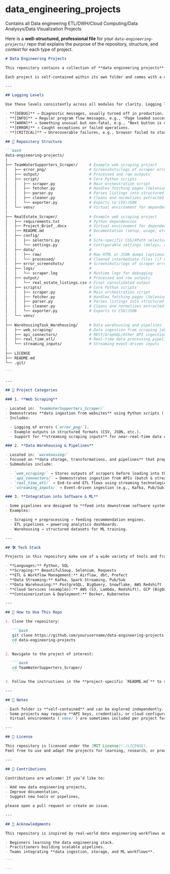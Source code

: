 # data_engineering_projects

Contains all Data engineering ETL/DWH/Cloud Computing/Data Analysys/Data Visualization Projects

Here is a **well-structured, professional file** for your _`data-engineering-projects/`_ repo that explains the purpose of the repository, structure, and context for each type of project.

````markdown
# Data Engineering Projects

This repository contains a collection of **data engineering projects** that span across different areas of the data lifecycle — from **data ingestion and scraping**, to **ETL pipelines**, **data warehousing**, and **cloud-based streaming solutions**.

Each project is self-contained within its own folder and comes with a dedicated `README.md` that explains the specific purpose, tools, and implementation details of that project.

---

## Logging Levels

Use these levels consistently across all modules for clarity. Logging levels indicate the severity of messages:

- **[DEBUG]** → Diagnostic messages, usually turned off in production.
- **[INFO]** → Regular program flow messages, e.g., "Page loaded successfully".
- **[WARN]** → Something unusual but non-fatal, e.g., "Next button is disabled".
- **[ERROR]** → Caught exceptions or failed operations.
- **[CRITICAL]** → Unrecoverable failures, e.g., browser failed to start.

## 📂 Repository Structure

```bash
data-engineering-projects/
│
├── TeamWaterSupporters_Scraper/     # Example web scraping project
│   ├── error_png/                   # Screenshots/logs of scraper errors
│   ├── output/                      # Processed and raw outputs
│   ├── script/                      # Core Python scripts
│   │   ├── scraper.py               # Main orchestration script
│   │   ├── fetcher.py               # Handles fetching pages (Selenium/Requests)
│   │   ├── parser.py                # Parses listings into structured data
│   │   ├── cleaner.py               # Cleans and normalizes extracted data
│   │   └── exporter.py              # Exports to CSV/JSON
│   └── venv/                        # Virtual environment for dependencies
│
├── RealEstate_Scraper/              # Example web scraping project
│   ├── requirements.txt             # Python dependencies
│   ├── Project_Brief_.docx          # Virtual environment for dependencies
│   │── README.md                    # Documentation (setup, usage, etc.)
│   ├── config/                      #
│   │   ├── selectors.py             # Site-specific CSS/XPath selectors
│   │   └── settings.py              # Configurable settings (delays, retries, etc.)
│   ├── data/                        #
│   │   ├── raw/                     # Raw HTML or JSON dumps (optional for debugging)
│   │   └── processed/               # Cleaned intermediate files (if needed)
│   ├── error_screenshots/           # Screenshots/logs of scraper errors
│   ├── logs/                        #
│   │   └── scraper.log              # Runtime logs for debugging
│   ├── output/                      # Processed and raw outputs
│   │   └── real_estate_listings.csv # Final consolidated output
│   ├── scripts/                     # Core Python scripts
│   │   ├── scraper.py               # Main orchestration script
│   │   ├── fetcher.py               # Handles fetching pages (Selenium/Requests)
│   │   ├── parser.py                # Parses listings into structured data
│   │   ├── cleaner.py               # Cleans and normalizes extracted data
│   │   └── exporter.py              # Exports to CSV/JSON
│   └── venv/
│
├── WarehousingTask_Warehousing/     # Data warehousing and pipelines
│   ├── web_scraping/                # Data ingestion from scraping jobs
│   ├── api_connectors/              # REST/GraphQL/Other API ingestion
│   ├── real_time_etl/               # Real-time data processing pipelines
│   └── streaming_inputs/            # Streaming event-driven inputs
│
├── LICENSE
├── README.md
└── .git/

```

---

## 🚀 Project Categories

### 1. **Web Scraping**

- Located in: `TeamWaterSupporters_Scraper/`
- Demonstrates **data ingestion from websites** using Python scripts (`scraper.py`, `fetcher.py`).
- Includes:

  - Logging of errors (`error_png/`).
  - Example outputs in structured formats (CSV, JSON, etc.).
  - Support for **streaming scraping inputs** for near-real-time data collection.

### 2. **Data Warehousing & Pipelines**

- Located in: `warehousing/`
- Focused on **data storage, transformations, and pipelines** that prepare raw data for analytics or ML models.
- Submodules include:

  - `web_scraping/` → Stores outputs of scrapers before loading into the warehouse.
  - `api_connectors/` → Demonstrates ingestion from APIs (batch & streaming).
  - `real_time_etl/` → End-to-end ETL flows using streaming technologies.
  - `streaming_inputs/` → Event-driven ingestion (e.g., Kafka, Pub/Sub).

### 3. **Integration into Software & ML**

- Some pipelines are designed to **feed into downstream software systems** or serve as **data sources for ML projects**.
- Examples:

  - Scraping + preprocessing → feeding recommendation engines.
  - ETL pipelines → powering analytics dashboards.
  - Warehousing → structured datasets for ML training.

---

## 🛠️ Tech Stack

Projects in this repository make use of a wide variety of tools and frameworks depending on the project scope:

- **Languages:** Python, SQL
- **Scraping:** BeautifulSoup, Selenium, Requests
- **ETL & Workflow Management:** Airflow, dbt, Prefect
- **Data Streaming:** Kafka, Spark Streaming, Pub/Sub
- **Data Warehousing:** PostgreSQL, BigQuery, Snowflake, AWS Redshift
- **Cloud Services (examples):** AWS (S3, Lambda, Redshift), GCP (BigQuery, Pub/Sub, Dataflow), Azure Data Lake
- **Containerization & Deployment:** Docker, Kubernetes

---

## 📖 How to Use This Repo

1. Clone the repository:

   ```bash
   git clone https://github.com/yourusername/data-engineering-projects.git
   cd data-engineering-projects
   ```

2. Navigate to the project of interest:

   ```bash
   cd TeamWaterSupporters_Scraper/
   ```

3. Follow the instructions in the **project-specific `README.md`** to set up dependencies and run the pipeline.

---

## 📌 Notes

- Each folder is **self-contained** and can be explored independently.
- Some projects may require **API keys, credentials, or cloud configurations** that are not included in the repo. Check the project-specific README for details.
- Virtual environments (`venv/`) are sometimes included per project for reproducibility, but it is recommended to use a **fresh environment** when setting up.

---

## 📜 License

This repository is licensed under the [MIT License](./LICENSE).
Feel free to use and adapt the projects for learning, research, or production use.

---

## 🤝 Contributions

Contributions are welcome! If you’d like to:

- Add new data engineering projects,
- Improve documentation,
- Suggest new tools or pipelines,

please open a pull request or create an issue.

---

## 🌟 Acknowledgments

This repository is inspired by real-world data engineering workflows and aims to serve as a **hands-on reference** for:

- Beginners learning the data engineering stack.
- Practitioners building scalable pipelines.
- Teams integrating **data ingestion, storage, and ML workflows**.

```

```
````
